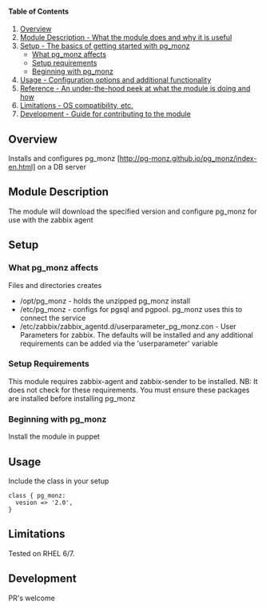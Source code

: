 #### Table of Contents

1. [Overview](#overview)
2. [Module Description - What the module does and why it is useful](#module-description)
3. [Setup - The basics of getting started with pg_monz](#setup)
    * [What pg_monz affects](#what-pg_monz-affects)
    * [Setup requirements](#setup-requirements)
    * [Beginning with pg_monz](#beginning-with-pg_monz)
4. [Usage - Configuration options and additional functionality](#usage)
5. [Reference - An under-the-hood peek at what the module is doing and how](#reference)
5. [Limitations - OS compatibility, etc.](#limitations)
6. [Development - Guide for contributing to the module](#development)

## Overview

Installs and configures pg_monz [http://pg-monz.github.io/pg_monz/index-en.html] on a DB server

## Module Description

The module will download the specified version and configure pg_monz for use with the zabbix agent

## Setup

### What pg_monz affects

Files and directories creates
* /opt/pg_monz - holds the unzipped pg_monz install
* /etc/pg_monz - configs for pgsql and pgpool. pg_monz uses this to connect the service
* /etc/zabbix/zabbix_agentd.d/userparameter_pg_monz.con - User Parameters for zabbix. The defaults will be installed and any additional requirements can be added via the 'userparameter' variable

### Setup Requirements

This module requires zabbix-agent and zabbix-sender to be installed. 
NB: It does not check for these requirements. You must ensure these packages are installed before installing pg_monz

### Beginning with pg_monz

Install the module in puppet

## Usage

Include the class in your setup
```puppet
class { pg_monz:
  vesion => '2.0',
}
```

## Limitations

Tested on RHEL 6/7. 

## Development

PR's welcome



